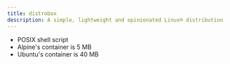 ```yaml
---
title: distrobox
description: A simple, lightweight and opinionated Linux® distribution based on musl libc and toybox
---
```


- POSIX shell script
- Alpine's container is 5 MB
- Ubuntu's container is 40 MB
